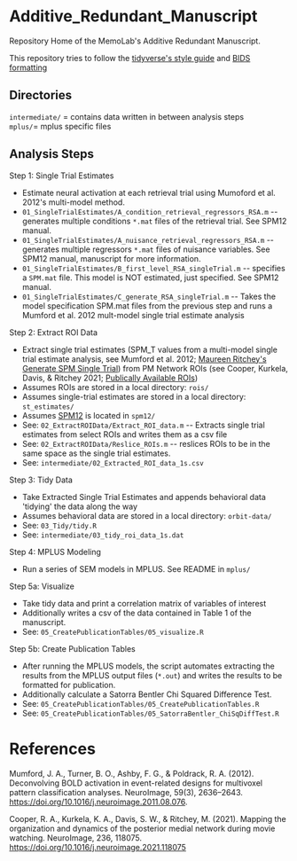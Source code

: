 # Additive_Redundant_Manuscript
Repository Home of the MemoLab's Additive Redundant Manuscript.

This repository tries to follow the [tidyverse's style guide](https://style.tidyverse.org/index.html) and [BIDS formatting](https://bids.neuroimaging.io/)  

## Directories

`intermediate/` = contains data written in between analysis steps  
`mplus/`= mplus specific files  

## Analysis Steps

Step 1: Single Trial Estimates
- Estimate neural activation at each retrieval trial using Mumoford et al. 2012's multi-model method.  
- `01_SingleTrialEstimates/A_condition_retrieval_regressors_RSA.m` -- generates multiple conditions `*.mat` files of the retrieval trial. See SPM12 manual.  
- `01_SingleTrialEstimates/A_nuisance_retrieval_regressors_RSA.m` -- generates multiple regressors `*.mat` files of nuisance variables. See SPM12 manual, manuscript for more information.  
- `01_SingleTrialEstimates/B_first_level_RSA_singleTrial.m` -- specifies a `SPM.mat` file. This model is NOT estimated, just specified. See SPM12 manual.  
- `01_SingleTrialEstimates/C_generate_RSA_singleTrial.m` -- Takes the model specification SPM.mat files from the previous step and runs a Mumford et al. 2012 mult-model single trial estimate analysis  

Step 2: Extract ROI Data
- Extract single trial estimates (SPM_T values from a multi-model single trial estimate analysis, see Mumford et al. 2012; [Maureen Ritchey's Generate SPM Single Trial](https://github.com/ritcheym/fmri_misc/blob/master/generate_spm_singletrial.m)) from PM Network ROIs (see Cooper, Kurkela, Davis, & Ritchey 2021; [Publically Available ROIs](https://github.com/memobc/paper-camcan-pmn/tree/master/rois))  
- Assumes ROIs are stored in a local directory: `rois/`  
- Assumes single-trial estimates are stored in a local directory: `st_estimates/`  
- Assumes [SPM12](https://www.fil.ion.ucl.ac.uk/spm/) is located in `spm12/`  
- See: `02_ExtractROIData/Extract_ROI_data.m`  -- Extracts single trial estimates from select ROIs and writes them as a csv file
- See: `02_ExtractROIData/Reslice_ROIs.m` -- reslices ROIs to be in the same space as the single trial estimates.
- See: `intermediate/02_Extracted_ROI_data_1s.csv`  

Step 3: Tidy Data
- Take Extracted Single Trial Estimates and appends behavioral data 'tidying' the data along the way  
- Assumes behavioral data are stored in a local directory: `orbit-data/`  
- See: `03_Tidy/tidy.R`  
- See: `intermediate/03_tidy_roi_data_1s.dat`  

Step 4: MPLUS Modeling
- Run a series of SEM models in MPLUS. See README in `mplus/`  

Step 5a: Visualize
- Take tidy data and print a correlation matrix of variables of interest  
- Additionally writes a csv of the data contained in Table 1 of the manuscript.  
- See: `05_CreatePublicationTables/05_visualize.R`  

Step 5b: Create Publication Tables
- After running the MPLUS models, the script automates extracting the results from the MPLUS output files (`*.out`) and writes the results to be formatted for publication.  
- Additionally calculate a Satorra Bentler Chi Squared Difference Test.  
- See: `05_CreatePublicationTables/05_CreatePublicationTables.R`  
- See: `05_CreatePublicationTables/05_SatorraBentler_ChiSqDiffTest.R`  

# References

Mumford, J. A., Turner, B. O., Ashby, F. G., & Poldrack, R. A. (2012). Deconvolving BOLD activation in event-related designs for multivoxel pattern classification analyses. NeuroImage, 59(3), 2636–2643. https://doi.org/10.1016/j.neuroimage.2011.08.076.

Cooper, R. A., Kurkela, K. A., Davis, S. W., & Ritchey, M. (2021). Mapping the organization and dynamics of the posterior medial network during movie watching. NeuroImage, 236, 118075. https://doi.org/10.1016/j.neuroimage.2021.118075
